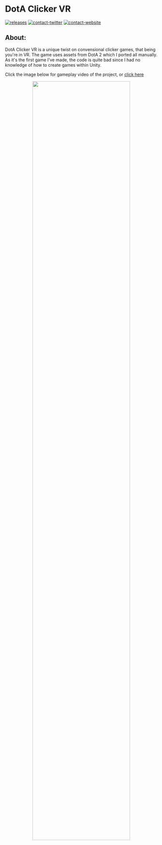 # DotA Clicker VR

[![releases](https://img.shields.io/badge/download-/releases/-green.svg?style=flat-square)](https://github.com/JoshLmao/DotA-Clicker-VR/releases)
[![contact-twitter](https://img.shields.io/badge/twitter-JoshLmao-blue.svg?style=flat-square&logo=twitter)](https://twitter.com/joshlmao)
[![contact-website](https://img.shields.io/badge/website-joshlmao.com-lightgrey.svg?style=flat-square)](http://joshlmao.com)

## About:

DotA Clicker VR is a unique twist on convensional clicker games, that being you're in VR. The game uses assets from DotA 2 which I ported all manually. As 
it's the first game I've made, the code is quite bad since I had no knowledge of how to create games within Unity.

Click the image below for gameplay video of the project, or [click here](https://youtu.be/mZWSmosu5DM)

<p align="center">
  <a href="https://youtu.be/mZWSmosu5DM" align="center">
    <img src="https://user-images.githubusercontent.com/22716832/113438975-91ebb380-93e1-11eb-98ce-ea8592643568.jpg" width="80%" />  
  </a>
</p>
